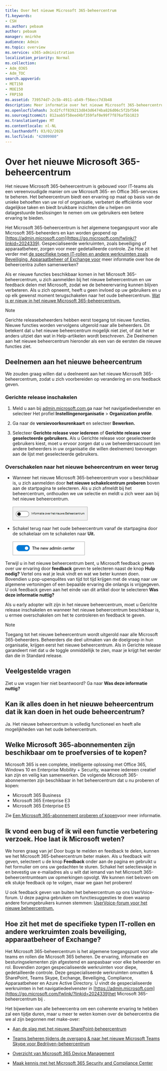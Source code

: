 ```yaml
---
title: Over het nieuwe Microsoft 365-beheercentrum
f1.keywords:
- CSH
ms.author: pebaum
author: pebaum
manager: mnirkhe
audience: Admin
ms.topic: overview
ms.service: o365-administration
localization_priority: Normal
ms.collection:
- Adm_O365
- Adm_TOC
search.appverid:
- MET150
- MOE150
- FRP150
ms.assetid: 739574d7-2c5b-4911-a549-f56ecc7d3b48
description: Meer informatie over het nieuwe Microsoft 365-beheercentrum.
ms.openlocfilehash: 3cd2fcff839213d843d6474ba826d06c5f2bf504
ms.sourcegitcommit: 812aab5f58eed4bf359faf0e99f7f876af5b1023
ms.translationtype: MT
ms.contentlocale: nl-NL
ms.lasthandoff: 03/02/2020
ms.locfileid: "42809980"
---
```

# <a name="about-the-new-microsoft-365-admin-center"></a>Over het nieuwe Microsoft 365-beheercentrum

Het nieuwe Microsoft 365-beheercentrum is gebouwd voor IT-teams als een vereenvoudigde manier om uw Microsoft 365- en Office 365-services te beheren. Het beheercentrum biedt een ervaring op maat op basis van de unieke behoeften van uw rol of organisatie, verbetert de efficiëntie voor dagelijkse taken en biedt bruikbare inzichten die u helpen om datagestuurde beslissingen te nemen om uw gebruikers een betere ervaring te bieden.
  
Het Microsoft 365-beheercentrum is het algemene toegangspunt voor alle Microsoft 365-beheerders en kan worden geopend op [https://admin.microsoft.com](https://go.microsoft.com/fwlink/?linkid=2024339). Gespecialiseerde werkruimten, zoals beveiliging of apparaatbeheer, zorgen voor meer gedetailleerde controle. Zie Hoe zit het verder met [de specifieke typen IT-rollen en andere werkruimten zoals Beveiliging, Apparaatbeheer of Exchange voor](#what-about-the-specific-types-of-it-roles-and-other-workspaces-like-security-device-management-or-exchange) meer informatie over hoe de beheercentra zullen samenwerken? 
  
Als er nieuwe functies beschikbaar komen in het Microsoft 365-beheercentrum, u zich aanmelden bij het nieuwe beheercentrum en uw feedback delen met Microsoft, zodat we de beheerervaring kunnen blijven verbeteren. Als u zich opneemt, heeft u geen invloed op uw gebruikers en u op elk gewenst moment terugschakelen naar het oude beheercentrum.
[Wat is er nieuw in het nieuwe Microsoft 365-beheercentrum.](whats-new-in-preview.md)
  
> [!NOTE]
> Gerichte releasebeheerders hebben eerst toegang tot nieuwe functies. Nieuwe functies worden vervolgens uitgerold naar alle beheerders. Dit betekent dat u het nieuwe beheercentrum mogelijk niet ziet, of dat het er anders uitziet dan wat in Help-artikelen wordt beschreven. Zie Deelnemen aan het nieuwe beheercentrum hieronder als een van de eersten die nieuwe functies ziet. 
    
## <a name="participate-in-the-new-admin-center"></a>Deelnemen aan het nieuwe beheercentrum
We zouden graag willen dat u deelneemt aan het nieuwe Microsoft 365-beheercentrum, zodat u zich voorbereiden op verandering en ons feedback geven.

### <a name="turn-on-targeted-release"></a>Gerichte release inschakelen

1. Meld u aan bij [admin.microsoft.com,](https://admin.microsoft.com)ga naar het navigatiedeelvenster en selecteer Het profiel **Instellingenorganisatie** \> **Organization profile**.
    
2. Ga naar de **versievoorkeurenkaart** en selecteer **Bewerken.** 
    
3.  Selecteer **Gerichte release voor iedereen** of **Gerichte release voor geselecteerde gebruikers.** Als u Gerichte release voor geselecteerde gebruikers kiest, moet u ervoor zorgen dat u uw beheerdersaccount (en andere beheerders in uw organisatie die willen deelnemen) toevoegen aan de lijst met geselecteerde gebruikers.
    
### <a name="switch-to-the-new-admin-center-and-back-again"></a>Overschakelen naar het nieuwe beheercentrum en weer terug

- Wanneer het nieuwe Microsoft 365-beheercentrum voor u beschikbaar is, u zich aanmelden door **het nieuwe schakelcentrum proberen** boven aan de startpagina te selecteren. Als u zich afmeldt bij het beheercentrum, onthouden we uw selectie en meldt u zich weer aan bij het nieuwe beheercentrum. <br/><br/>![Het nieuwe beheercentrum schakelt in vanuit het oude beheercentrum](../media/admin-center-toggle-off.png) 
  
- Schakel terug naar het oude beheercentrum vanaf de startpagina door de schakelaar om te schakelen naar **Uit.** <br/><br/>![Het nieuwe beheercentrum schakelt ingeschakeld](../media/admin-center-toggle-on.png)

Terwijl u in het nieuwe beheercentrum bent, u Microsoft feedback geven over uw ervaring door **feedback** geven te selecteren naast de knop **Hulp nodig?** Vertel ons wat je leuk vindt en wat we beter kunnen doen. Bovendien u pop-upenquêtes van tijd tot tijd krijgen met de vraag naar uw algemene vertoningen of een bepaalde ervaring die onlangs is vrijgegeven. U ook feedback geven aan het einde van dit artikel door te selecteren **Was deze informatie nuttig?**
  
Als u early adopter wilt zijn in het nieuwe beheercentrum, moet u Gerichte release inschakelen en wanneer het nieuwe beheercentrum beschikbaar is, u ermee overschakelen om het te controleren en feedback te geven.
  
> [!NOTE]
> Toegang tot het nieuwe beheercentrum wordt uitgerold naar alle Microsoft 365-beheerders. Beheerders die deel uitmaken van de doelgroep in hun organisatie, krijgen eerst het nieuwe beheercentrum. Als in Gerichte release garandeert niet dat u de toggle onmiddellijk te zien, maar je krijgt het eerder dan die in Standard release. 
  

   
## <a name="frequently-asked-questions"></a>Veelgestelde vragen

Ziet u uw vragen hier niet beantwoord? Ga naar **Was deze informatie nuttig?** 
  
## <a name="can-i-do-everything-in-the-new-admin-center-that-i-can-do-in-the-old-admin-center"></a>Kan ik alles doen in het nieuwe beheercentrum dat ik kan doen in het oude beheercentrum?

Ja. Het nieuwe beheercentrum is volledig functioneel en heeft alle mogelijkheden van het oude beheercentrum.
  
## <a name="which-microsoft-365-plans-are-available-to-trial-or-buy"></a>Welke Microsoft 365-abonnementen zijn beschikbaar om te proefversies of te kopen?

Microsoft 365 is een complete, intelligente oplossing met Office 365, Windows 10 en Enterprise Mobility + Security, waarmee iedereen creatief kan zijn en veilig kan samenwerken. De volgende Microsoft 365-abonnementen zijn beschikbaar in het beheercentrum dat u nu proberen of kopen:
  
- Microsoft 365 Business
- Microsoft 365 Enterprise E3
- Microsoft 365 Enterprise E5
    
Zie [Een Microsoft 365-abonnement proberen of kopen](../commerce/try-or-buy-microsoft-365.md)voor meer informatie.
  
## <a name="i-found-a-bug-or-i-want-to-request-a-feature-enhancement-how-do-i-let-microsoft-know"></a>Ik vond een bug of ik wil een functie verbetering verzoek. Hoe laat ik Microsoft weten?

We horen graag van je! Door bugs te melden en feedback te delen, kunnen we het Microsoft 365-beheercentrum beter maken. Als u feedback wilt geven, selecteert u de knop **Feedback** onder aan de pagina en gebruikt u het formulier om ons uw gedachten te sturen. Schakel het selectievakje in en bevestig uw e-mailadres als u wilt dat iemand van het Microsoft 365-beheercentrumteam uw opmerkingen opvolgt. We kunnen niet beloven om elk stukje feedback op te volgen, maar we gaan het proberen! 
  
U ook feedback geven van buiten het beheercentrum op ons UserVoice-forum. U deze pagina gebruiken om functiesuggesties te doen waarop andere forumgebruikers kunnen stemmen: [UserVoice-forum voor het nieuwe beheercentrum.](https://go.microsoft.com/fwlink/?linkid=2024994)
  
## <a name="what-about-the-specific-types-of-it-roles-and-other-workspaces-like-security-device-management-or-exchange"></a>Hoe zit het met de specifieke typen IT-rollen en andere werkruimten zoals beveiliging, apparaatbeheer of Exchange?

Het Microsoft 365-beheercentrum is het algemene toegangspunt voor alle teams en rollen die Microsoft 365 beheren. De ervaring, informatie en besturingselementen zijn afgestemd en aanpasbaar voor elke beheerder en rol. Bovendien zorgen gespecialiseerde werkruimten voor diepe, gedetailleerde controle. Deze gespecialiseerde werkruimten omvatten &amp; SharePoint, Teams Skype, Exchange, Beveiliging, Compliance, Apparaatbeheer en Azure Active Directory. U vindt de gespecialiseerde werkruimten in het navigatiedeelvenster in [https://admin.microsoft.com](https://go.microsoft.com/fwlink/?linkid=2024339)het Microsoft 365-beheercentrum bij .
  
Het bijwerken van alle beheercentra om een coherente ervaring te hebben zal een tijdje duren, maar u meer te weten komen over de beheercentra die we al zijn begonnen met make-over:
  
- [Aan de slag met het nieuwe SharePoint-beheercentrum](https://go.microsoft.com/fwlink/?linkid=2024186)
    
- [Teams beheren tijdens de overgang &amp; naar het nieuwe Microsoft Teams Skype voor Bedrijven-beheercentrum](https://go.microsoft.com/fwlink/?linkid=2024308)
    
- [Overzicht van Microsoft 365 Device Management](https://go.microsoft.com/fwlink/?linkid=2006262)
    
- [Maak kennis met het Microsoft 365 Security and Compliance Center](https://go.microsoft.com/fwlink/?linkid=2025413)
    

